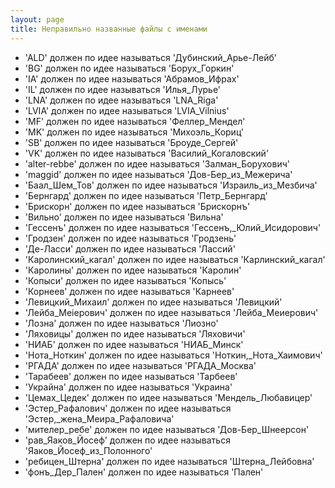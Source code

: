 ```yaml
---
layout: page
title: Неправильно названные файлы с именами
---
```


- 'ALD' должен по идее называться 'Дубинский_Арье-Лейб'
- 'BG' должен по идее называться 'Борух_Горкин'
- 'IA' должен по идее называться 'Абрамов_Ифрах'
- 'IL' должен по идее называться 'Илья_Лурье'
- 'LNA' должен по идее называться 'LNA_Riga'
- 'LVIA' должен по идее называться 'LVIA_Vilnius'
- 'MF' должен по идее называться 'Феллер_Мендел'
- 'MK' должен по идее называться 'Михоэль_Кориц'
- 'SB' должен по идее называться 'Броуде_Сергей'
- 'VK' должен по идее называться 'Василий_Когаловский'
- 'alter-rebbe' должен по идее называться 'Залман_Борухович'
- 'maggid' должен по идее называться 'Дов-Бер_из_Межерича'
- 'Баал_Шем_Тов' должен по идее называться 'Израиль_из_Мезбича'
- 'Бернгард' должен по идее называться 'Петр_Бернгард'
- 'Брискорн' должен по идее называться 'Брискорнъ'
- 'Вильно' должен по идее называться 'Вильна'
- 'Гессенъ' должен по идее называться 'Гессенъ,_Юлий_Исидорович'
- 'Гродзен' должен по идее называться 'Гродзень'
- 'Де-Ласси' должен по идее называться 'Лассий'
- 'Каролинский_кагал' должен по идее называться 'Карлинский_кагал'
- 'Каролины' должен по идее называться 'Каролин'
- 'Копыси' должен по идее называться 'Копысь'
- 'Корнеев' должен по идее называться 'Карнеев'
- 'Левицкий_Михаил' должен по идее называться 'Левицкий'
- 'Лейба_Меіерович' должен по идее называться 'Лейба_Меиерович'
- 'Лозна' должен по идее называться 'Лиозно'
- 'Ляховицы' должен по идее называться 'Ляховичи'
- 'НИАБ' должен по идее называться 'НИАБ_Минск'
- 'Нота_Ноткин' должен по идее называться 'Ноткин,_Нота_Хаимович'
- 'РГАДА' должен по идее называться 'РГАДА_Москва'
- 'Тарабеев' должен по идее называться 'Тарбеев'
- 'Украйна' должен по идее называться 'Украина'
- 'Цемах_Цедек' должен по идее называться 'Мендель_Любавицер'
- 'Эстер_Рафалович' должен по идее называться 'Эстер,_жена_Меира_Рафаловича'
- 'мителер_ребе' должен по идее называться 'Дов-Бер_Шнеерсон'
- 'рав_Яаков_Йосеф' должен по идее называться 'Яаков_Йосеф_из_Полонного'
- 'ребицен_Штерна' должен по идее называться 'Штерна_Лейбовна'
- 'фонъ_Дер_Пален' должен по идее называться 'Пален'

